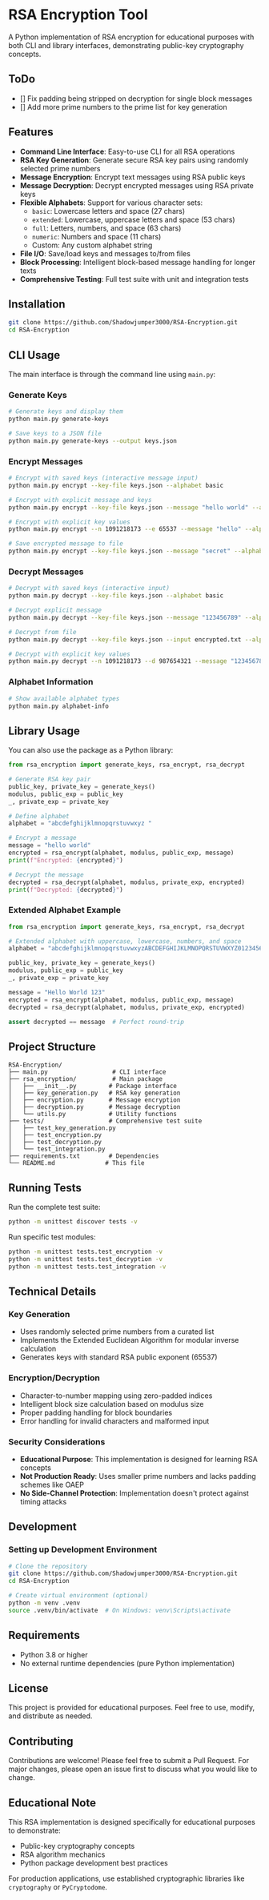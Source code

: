 # RSA Encryption Tool

A Python implementation of RSA encryption for educational purposes with both CLI and library interfaces, demonstrating public-key cryptography concepts.
## ToDo
- [] Fix padding being stripped on decryption for single block messages
- [] Add more prime numbers to the prime list for key generation
## Features

- **Command Line Interface**: Easy-to-use CLI for all RSA operations
- **RSA Key Generation**: Generate secure RSA key pairs using randomly selected prime numbers
- **Message Encryption**: Encrypt text messages using RSA public keys
- **Message Decryption**: Decrypt encrypted messages using RSA private keys
- **Flexible Alphabets**: Support for various character sets:
  - `basic`: Lowercase letters and space (27 chars)
  - `extended`: Lowercase, uppercase letters and space (53 chars)
  - `full`: Letters, numbers, and space (63 chars)
  - `numeric`: Numbers and space (11 chars)
  - Custom: Any custom alphabet string
- **File I/O**: Save/load keys and messages to/from files
- **Block Processing**: Intelligent block-based message handling for longer texts
- **Comprehensive Testing**: Full test suite with unit and integration tests

## Installation

```bash
git clone https://github.com/Shadowjumper3000/RSA-Encryption.git
cd RSA-Encryption
```

## CLI Usage

The main interface is through the command line using `main.py`:

### Generate Keys

```bash
# Generate keys and display them
python main.py generate-keys

# Save keys to a JSON file
python main.py generate-keys --output keys.json
```

### Encrypt Messages

```bash
# Encrypt with saved keys (interactive message input)
python main.py encrypt --key-file keys.json --alphabet basic

# Encrypt with explicit message and keys
python main.py encrypt --key-file keys.json --message "hello world" --alphabet basic

# Encrypt with explicit key values
python main.py encrypt --n 1091218173 --e 65537 --message "hello" --alphabet basic

# Save encrypted message to file
python main.py encrypt --key-file keys.json --message "secret" --alphabet basic --output encrypted.txt
```

### Decrypt Messages

```bash
# Decrypt with saved keys (interactive input)
python main.py decrypt --key-file keys.json --alphabet basic

# Decrypt explicit message
python main.py decrypt --key-file keys.json --message "123456789" --alphabet basic

# Decrypt from file
python main.py decrypt --key-file keys.json --input encrypted.txt --alphabet basic

# Decrypt with explicit key values
python main.py decrypt --n 1091218173 --d 987654321 --message "123456789" --alphabet basic
```

### Alphabet Information

```bash
# Show available alphabet types
python main.py alphabet-info
```

## Library Usage

You can also use the package as a Python library:

```python
from rsa_encryption import generate_keys, rsa_encrypt, rsa_decrypt

# Generate RSA key pair
public_key, private_key = generate_keys()
modulus, public_exp = public_key
_, private_exp = private_key

# Define alphabet
alphabet = "abcdefghijklmnopqrstuvwxyz "

# Encrypt a message
message = "hello world"
encrypted = rsa_encrypt(alphabet, modulus, public_exp, message)
print(f"Encrypted: {encrypted}")

# Decrypt the message
decrypted = rsa_decrypt(alphabet, modulus, private_exp, encrypted)
print(f"Decrypted: {decrypted}")
```
### Extended Alphabet Example

```python
from rsa_encryption import generate_keys, rsa_encrypt, rsa_decrypt

# Extended alphabet with uppercase, lowercase, numbers, and space
alphabet = "abcdefghijklmnopqrstuvwxyzABCDEFGHIJKLMNOPQRSTUVWXYZ0123456789 "

public_key, private_key = generate_keys()
modulus, public_exp = public_key
_, private_exp = private_key

message = "Hello World 123"
encrypted = rsa_encrypt(alphabet, modulus, public_exp, message)
decrypted = rsa_decrypt(alphabet, modulus, private_exp, encrypted)

assert decrypted == message  # Perfect round-trip
```

## Project Structure

```
RSA-Encryption/
├── main.py                  # CLI interface
├── rsa_encryption/          # Main package
│   ├── __init__.py         # Package interface
│   ├── key_generation.py   # RSA key generation
│   ├── encryption.py       # Message encryption
│   ├── decryption.py       # Message decryption
│   └── utils.py            # Utility functions
├── tests/                  # Comprehensive test suite
│   ├── test_key_generation.py
│   ├── test_encryption.py
│   ├── test_decryption.py
│   └── test_integration.py
├── requirements.txt        # Dependencies
└── README.md              # This file
```

## Running Tests

Run the complete test suite:
```bash
python -m unittest discover tests -v
```

Run specific test modules:
```bash
python -m unittest tests.test_encryption -v
python -m unittest tests.test_decryption -v
python -m unittest tests.test_integration -v
```

## Technical Details

### Key Generation
- Uses randomly selected prime numbers from a curated list
- Implements the Extended Euclidean Algorithm for modular inverse calculation
- Generates keys with standard RSA public exponent (65537)

### Encryption/Decryption
- Character-to-number mapping using zero-padded indices
- Intelligent block size calculation based on modulus size
- Proper padding handling for block boundaries
- Error handling for invalid characters and malformed input

### Security Considerations
- **Educational Purpose**: This implementation is designed for learning RSA concepts
- **Not Production Ready**: Uses smaller prime numbers and lacks padding schemes like OAEP
- **No Side-Channel Protection**: Implementation doesn't protect against timing attacks

## Development

### Setting up Development Environment

```bash
# Clone the repository
git clone https://github.com/Shadowjumper3000/RSA-Encryption.git
cd RSA-Encryption

# Create virtual environment (optional)
python -m venv .venv
source .venv/bin/activate  # On Windows: venv\Scripts\activate
```

## Requirements

- Python 3.8 or higher
- No external runtime dependencies (pure Python implementation)

## License

This project is provided for educational purposes. Feel free to use, modify, and distribute as needed.

## Contributing

Contributions are welcome! Please feel free to submit a Pull Request. For major changes, please open an issue first to discuss what you would like to change.

## Educational Note

This RSA implementation is designed specifically for educational purposes to demonstrate:
- Public-key cryptography concepts
- RSA algorithm mechanics
- Python package development best practices

For production applications, use established cryptographic libraries like `cryptography` or `PyCryptodome`.
